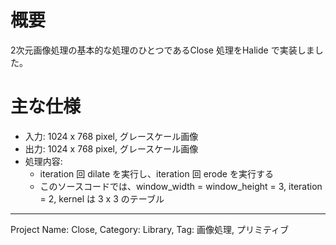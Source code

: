 # 概要

2次元画像処理の基本的な処理のひとつであるClose 処理をHalide で実装しました。

# 主な仕様

- 入力: 1024 x 768 pixel, グレースケール画像
- 出力: 1024 x 768 pixel, グレースケール画像
- 処理内容:
  - iteration 回 dilate を実行し、iteration 回 erode を実行する
  - このソースコードでは、window_width = window_height = 3, iteration = 2, kernel は 3 x 3 のテーブル
---
Project Name: Close, Category: Library, Tag: 画像処理, プリミティブ
